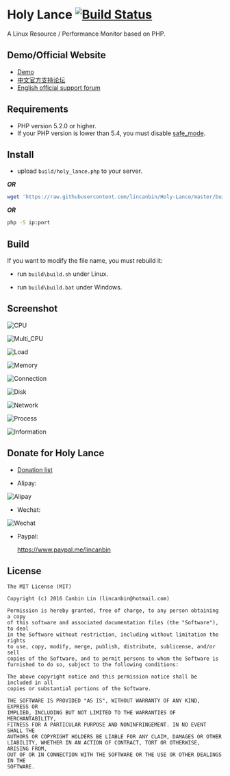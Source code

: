 # Holy Lance    [![Build Status](https://travis-ci.org/lincanbin/Holy-Lance.svg?branch=master)](https://travis-ci.org/lincanbin/Holy-Lance)
A Linux Resource / Performance Monitor based on PHP. 

## Demo/Official Website

* [Demo](http://ipv4.94cb.com/Holy-Lance)
* [中文官方支持论坛](https://www.94cb.com)
* [English official support forum](https://en.94cb.com)

## Requirements

* PHP version 5.2.0 or higher.
* If your PHP version is lower than 5.4, you must disable [safe_mode](http://php.net/manual/en/features.safe-mode.php).

## Install

* upload `build/holy_lance.php` to your server.

*__OR__*

```bash
wget 'https://raw.githubusercontent.com/lincanbin/Holy-Lance/master/build/holy_lance.php' --no-check-certificate
```
*__OR__*
```bash
php -S ip:port
```
## Build

If you want to modify the file name, you must rebuild it: 

* run `build\build.sh` under Linux.

* run `build\build.bat` under Windows.

## Screenshot

![CPU](https://raw.githubusercontent.com/lincanbin/Holy-Lance/master/screenshot/screencapture-ipv4-94cb-Holy-Lance-1474339413531.png)

![Multi_CPU](https://raw.githubusercontent.com/lincanbin/Holy-Lance/master/screenshot/screencapture-ipv4-94cb-Holy-Lance-1477958681909.png)

![Load](https://raw.githubusercontent.com/lincanbin/Holy-Lance/master/screenshot/screencapture-ipv4-94cb-Holy-Lance-1477340144069.png)

![Memory](https://raw.githubusercontent.com/lincanbin/Holy-Lance/master/screenshot/screencapture-ipv4-94cb-Holy-Lance-1474339422092.png)

![Connection](https://raw.githubusercontent.com/lincanbin/Holy-Lance/master/screenshot/screencapture-ipv4-94cb-Holy-Lance-1479270760348.png)

![Disk](https://raw.githubusercontent.com/lincanbin/Holy-Lance/master/screenshot/screencapture-ipv4-94cb-Holy-Lance-1474339395845.png)

![Network](https://raw.githubusercontent.com/lincanbin/Holy-Lance/master/screenshot/screencapture-ipv4-94cb-Holy-Lance-1474339435898.png)

![Process](https://raw.githubusercontent.com/lincanbin/Holy-Lance/master/screenshot/screencapture-ipv4-94cb-Holy-Lance-1474339450668.png)

![Information](https://raw.githubusercontent.com/lincanbin/Holy-Lance/master/screenshot/screencapture-ipv4-94cb-Holy-Lance-1474339466029.png)

## Donate for Holy Lance

* [Donation list](https://www.94cb.com/t/4288)

* Alipay: 

![Alipay](https://www.94cb.com/upload/donate_small.png)

* Wechat: 

![Wechat](https://www.94cb.com/upload/donate_weixin_small.png)

* Paypal: 

  https://www.paypal.me/lincanbin

## License

``` 
The MIT License (MIT)

Copyright (c) 2016 Canbin Lin (lincanbin@hotmail.com)

Permission is hereby granted, free of charge, to any person obtaining a copy
of this software and associated documentation files (the "Software"), to deal
in the Software without restriction, including without limitation the rights
to use, copy, modify, merge, publish, distribute, sublicense, and/or sell
copies of the Software, and to permit persons to whom the Software is
furnished to do so, subject to the following conditions:

The above copyright notice and this permission notice shall be included in all
copies or substantial portions of the Software.

THE SOFTWARE IS PROVIDED "AS IS", WITHOUT WARRANTY OF ANY KIND, EXPRESS OR
IMPLIED, INCLUDING BUT NOT LIMITED TO THE WARRANTIES OF MERCHANTABILITY,
FITNESS FOR A PARTICULAR PURPOSE AND NONINFRINGEMENT. IN NO EVENT SHALL THE
AUTHORS OR COPYRIGHT HOLDERS BE LIABLE FOR ANY CLAIM, DAMAGES OR OTHER
LIABILITY, WHETHER IN AN ACTION OF CONTRACT, TORT OR OTHERWISE, ARISING FROM,
OUT OF OR IN CONNECTION WITH THE SOFTWARE OR THE USE OR OTHER DEALINGS IN THE
SOFTWARE.
```
